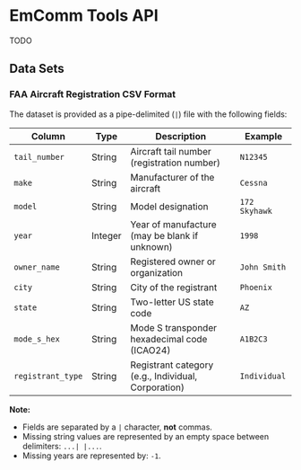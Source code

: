 # EmComm Tools API

TODO

## Data Sets

### FAA Aircraft Registration CSV Format

The dataset is provided as a pipe-delimited (`|`) file with the following fields:

| Column           | Type    | Description                                           | Example       |
|------------------|---------|-------------------------------------------------------|---------------|
| `tail_number`    | String  | Aircraft tail number (registration number)            | `N12345`      |
| `make`           | String  | Manufacturer of the aircraft                          | `Cessna`      |
| `model`          | String  | Model designation                                     | `172 Skyhawk` |
| `year`           | Integer | Year of manufacture (may be blank if unknown)         | `1998`        |
| `owner_name`     | String  | Registered owner or organization                      | `John Smith`  |
| `city`           | String  | City of the registrant                                | `Phoenix`     |
| `state`          | String  | Two-letter US state code                              | `AZ`          |
| `mode_s_hex`     | String  | Mode S transponder hexadecimal code (ICAO24)          | `A1B2C3`      |
| `registrant_type`| String  | Registrant category (e.g., Individual, Corporation)   | `Individual`  |

**Note:**  
- Fields are separated by a `|` character, **not** commas.  
- Missing string values are represented by an empty space between delimiters: `...| |...`.  
- Missing years are represented by: `-1`.

